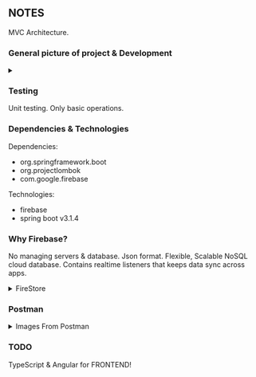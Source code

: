 ## NOTES

MVC Architecture.

### General picture of project & Development

<details>
<summary></summary>
<img src="images/excalidraw.png"/>
</details>

### Testing

Unit testing. Only basic operations.

### Dependencies & Technologies

Dependencies:
- org.springframework.boot
- org.projectlombok
- com.google.firebase

Technologies:
- firebase
- spring boot v3.1.4

### Why Firebase?

No managing servers & database. Json format.
Flexible, Scalable NoSQL cloud database.
Contains realtime listeners that keeps data sync across apps.

<details>
<summary>
FireStore</summary>
<img src="images/application/firestore.PNG"/>
</details>

### Postman

<details>
<summary>
Images From Postman
</summary>
<p align ="center">
<b>GET SINGLE</b>
<img src="images/postman/get_single.PNG"/>
<br/>
<b>GET ALL</b>
<img src="images/postman/get_all.PNG"/>
<br/>
<b>CREATE</b>
<img src="images/postman/create.PNG"/>
<br/>
<b>DELETE</b>
<img src="images/postman/delete.PNG"/>
<br/>
<b>UPDATE</b>
<img src="images/postman/update.PNG"/>
</p>
</details>

### TODO

TypeScript & Angular for FRONTEND!